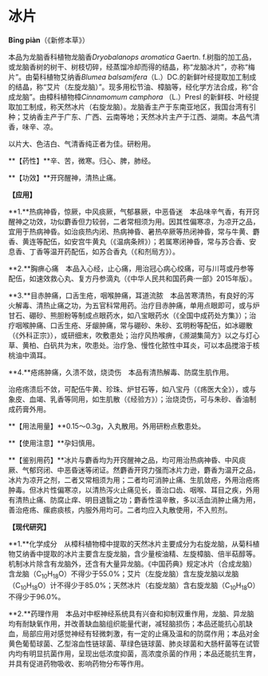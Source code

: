# 冰片

**Bīng piàn**（《新修本草》）

本品为龙脑香科植物龙脑香*Dryobalanops aromatica* Gaertn. f.树脂的加工品，或龙脑香树的树干、树枝切碎，经蒸馏冷却而得的结晶，称“龙脑冰片”，亦称“梅片”。由菊科植物艾纳香*Blumea balsamifera*（L.）DC.的新鲜叶经提取加工制成的结晶，称“艾片（左旋龙脑）”。现多用松节油、樟脑等，经化学方法合成，称“合成龙脑”。由樟科植物樟*Cinnamomum camphora* （L.）Presl 的新鲜枝、叶经提取加工制成，称天然冰片（右旋龙脑）。龙脑香主产于东南亚地区，我国台湾有引种；艾纳香主产于广东、广西、云南等地；天然冰片主产于江西、湖南。本品气清香，味辛、凉。

以片大、色洁白、气清香纯正者为佳。研粉用。

**【药性】**辛、苦，微寒。归心、脾，肺经。

**【功效】**开窍醒神，清热止痛。

**【应用】**

**1.**热病神昏，惊厥，中风痰厥，气郁暴厥，中恶昏迷　本品味辛气香，有开窍醒神之功效，功似麝香但力较弱，二者常相须为用。因其性偏寒凉，为凉开之品，宜用于热病神昏。如治痰热内闭、热病神昏、暑热卒厥等热闭神昏，常与牛黄、麝香、黄连等配伍，如安宫牛黄丸（《温病条辨》）；若属寒闭神昏，常与苏合香、安息香、丁香等温开药配伍，如苏合香丸（《和剂局方》）。

**2.**胸痹心痛　本品入心经，止心痛，用治冠心病心绞痛，可与川芎或丹参等配伍，如速效救心丸、复方丹参滴丸（《中华人民共和国药典·一部》2015年版）。

**3.**目赤肿痛，口舌生疮，咽喉肿痛，耳道流脓　本品苦寒清热，有良好的泻火解毒、清热止痛之功，为五官科常用药。治疗目赤肿痛，单用点眼即可，或与炉甘石、硼砂、熊胆粉等制成点眼药水，如八宝眼药水（《全国中成药处方集》）；治疗咽喉肿痛、口舌生疮、牙龈肿痛，常与硼砂、朱砂、玄明粉等配伍，如冰硼散（《外科正宗》），或研细末，吹敷患处；治疗风热喉痹，《濒湖集简方》以之与灯心草、黄柏、白矾共为末，吹患处。治疗急、慢性化脓性中耳炎，可以本品搅溶于核桃油中滴耳。

**4.**疮疡肿痛，久溃不敛，烧烫伤　本品有清热解毒、防腐生肌作用。

治疮疡溃后不敛，可配伍牛黄、珍珠、炉甘石等，如八宝丹（《疡医大全》），或与象皮、血竭、乳香等同用，如生肌散（《经验方》）；治烧烫伤，可与朱砂、香油制成药膏外用。

**【用法用量】**0.15～0.3g，入丸散用。外用研粉点敷患处。

**【使用注意】**孕妇慎用。

**【鉴别用药】**冰片与麝香均为开窍醒神之品，均可用治热病神昏、中风痰厥、气郁窍闭、中恶昏迷等闭证。然麝香开窍力强而冰片力逊，麝香为温开之品，冰片为凉开之剂，二者又常相须为用；二者均可消肿止痛、生肌敛疮，外用治疮疡肿毒。但冰片性偏寒凉，以清热泻火止痛见长，善治口齿、咽喉、耳目之疾，外用有清热止痛、防腐止痒、明目退翳之功；麝香性温辛散，多以活血消肿止痛为用，善治疮疡、瘰疬痰核，内服外用均可。二者均应入丸散使用，不入煎剂。

**【现代研究】**

**1.**化学成分　从樟科植物樟中提取的天然冰片主要成分为右旋龙脑，从菊科植物艾纳香中提取的冰片主要含左旋龙脑，含少量桉油精、左旋樟脑、倍半萜醇等。机制冰片除含有龙脑外，还含有大量异龙脑。《中国药典》规定冰片（合成龙脑）含龙脑（C<sub>10</sub>H<sub>18</sub>O）不得少于55.0%；艾片（左旋龙脑）含左旋龙脑以龙脑（C<sub>10</sub>H<sub>18</sub>O）计不得少于85.0%；天然冰片（右旋龙脑）含右旋龙脑（C<sub>10</sub>H<sub>18</sub>O）不得少于96.0%。

**2.**药理作用　本品对中枢神经系统具有兴奋和抑制双重作用，龙脑、异龙脑均有耐缺氧作用，并改善缺血脑组织能量代谢，减轻脑损伤；本品还能抗心肌缺血，局部应用对感觉神经有轻微刺激，有一定的止痛及温和的防腐作用；本品对金黄色葡萄球菌、乙型溶血性链球菌、草绿色链球菌、肺炎球菌和大肠杆菌等在试管内均有明显抗菌作用，呈现出低浓度抑菌，高浓度杀菌的作用；本品还能抗生育，并具有促进药物吸收、影响药物分布等作用。